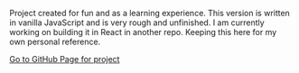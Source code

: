 Project created for fun and as a learning experience. This version is written in vanilla JavaScript and is very rough and unfinished. I am currently working on building it in React in another repo. Keeping this here for my own personal reference.

[Go to GitHub Page for project](https://jasonjohnson47.github.io/sudoku-vanilla-js/)